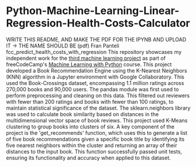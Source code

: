 # Python-Machine-Learning-Linear-Regression-Health-Costs-Calculator
WRITE THIS README, AND MAKE THE PDF FOR THE IPYNB AND UPLOAD IT -> THE NAME SHOULD BE (pdf) Fran Panteli fcc_predict_health_costs_with_regression This repository showcases my independent work for the [third machine learning project](https://www.freecodecamp.org/learn/machine-learning-with-python/machine-learning-with-python-projects/book-recommendation-engine-using-knn) as part of freeCodeCamp's [Machine Learning with Python](https://www.freecodecamp.org/learn/machine-learning-with-python) course. This project developed a Book Recommendation Engine using the K-Nearest Neighbors (KNN) algorithm in a Jupyter environment with Google Collaboratory. This used the Book-Crossings dataset, encompassing 1.1 million ratings across 270,000 books and 90,000 users. The pandas module was first used to perform preprocessing and cleaning on this data. This filtered out reviewers with fewer than 200 ratings and books with fewer than 100 ratings, to maintain statistical significance of the dataset. The sklearn.neighbors library was used to calculate book similarity based on distances in the multidimensional vector space of book reviews. This project used K-Means clustering to group books into clusters of six. A key component of the project is the 'get_recommends' function, which uses this to generate a list of five book recommendations given a specific book title by identifying its five nearest neighbors within the cluster and returning an array of their distances to the input book. This function successfully passed unit tests, ensuring its functionality and accuracy when applied to this dataset.



